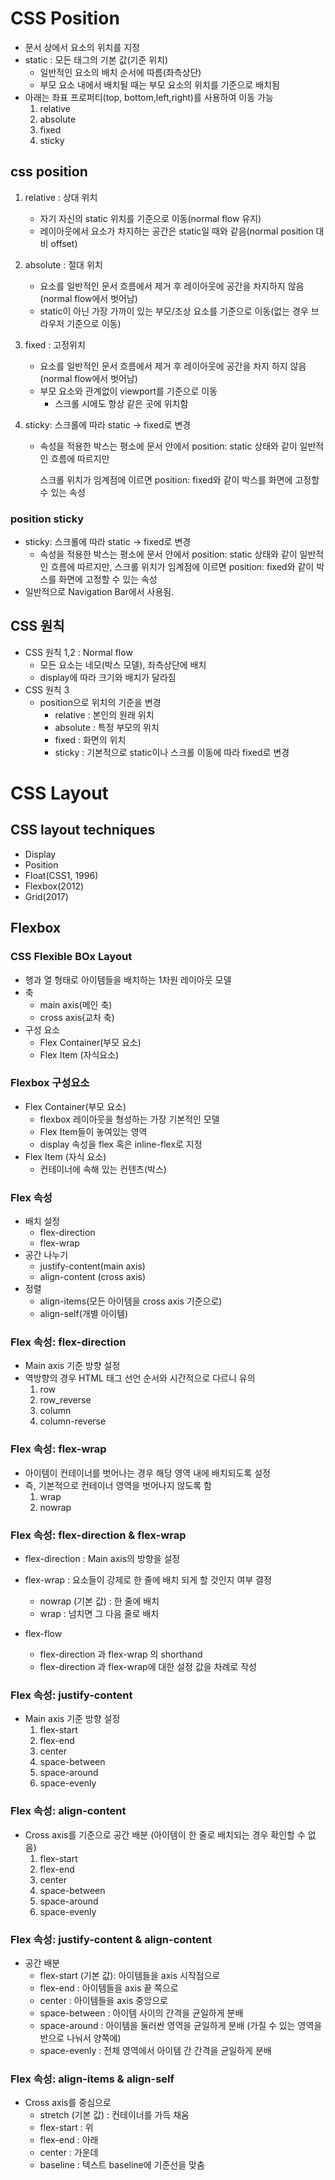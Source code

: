 # CSS Position

- 문서 상에서 요소의 위치를 지정
- static : 모든 태그의 기본 값(기준 위치)
  - 일반적인 요소의 배치 순서에 따름(좌측상단)
  - 부모 요소 내에서 배치될 때는 부모 요소의 위치를 기준으로 배치됨
- 아래는 좌표 프로퍼티(top, bottom,left,right)를 사용하여 이동 가능
  1. relative
  2. absolute
  3. fixed
  4. sticky



## css position

1. relative : 상대 위치

   - 자기 자신의 static 위치를 기준으로 이동(normal flow 유지)
   - 레이아웃에서 요소가 차지하는 공간은 static일 때와 같음(normal position 대비 offset)

2. absolute : 절대 위치

   - 요소를 일반적인 문서 흐름에서 제거 후 레이아웃에 공간을 차지하지 않음(normal flow에서 벗어남)
   - static이 아닌 가장 가까이 있는 부모/조상 요소를 기준으로 이동(없는 경우 브라우저 기준으로 이동)

3. fixed : 고정위치

   - 요소를 일반적인 문서 흐름에서 제거 후 레이아웃에 공간을 차지 하지 않음(normal flow에서 벗어남)
   - 부모 요소와 관계없이 viewport를 기준으로 이동
     - 스크롤 시에도 항상 같은 곳에 위치함

4. sticky: 스크롤에 따라 static -> fixed로 변경

   - 속성을 적용한 박스는 평소에 문서 안에서 position: static 상태와 같이 일반적인 흐름에 따르지만

     스크롤 위치가 임계점에 이르면 position: fixed와 같이 박스를 화면에 고정할 수 있는 속성



### position sticky

- sticky: 스크롤에 따라 static -> fixed로 변경
  - 속성을 적용한 박스는 평소에 문서 안에서 position: static 상태와 같이 일반적인 흐름에 따르지만, 스크롤 위치가 임계점에 이르면 position: fixed와 같이 박스를 화면에 고정할 수 있는 속성
- 일반적으로 Navigation Bar에서 사용됨.



## CSS 원칙

- CSS 원칙 1,2 : Normal flow
  - 모든 요소는 네모(박스 모델), 좌측상단에 배치
  - display에 따라 크기와 배치가 달라짐
- CSS 원칙 3
  - position으로 위치의 기준을 변경
    - relative : 본인의 원래 위치
    - absolute : 특정 부모의 위치
    - fixed : 화면의 위치
    - sticky : 기본적으로  static이나 스크롤 이동에 따라 fixed로 변경



# CSS Layout

## CSS layout techniques

- Display
- Position
- Float(CSS1, 1996)
- Flexbox(2012)
- Grid(2017)



## Flexbox

### CSS Flexible BOx Layout

- 행과 열 형태로 아이템들을 배치하는 1차원 레이아웃 모델
- 축
  - main axis(메인 축)
  - cross axis(교차 축)
- 구성 요소
  - Flex Container(부모 요소)
  - Flex Item (자식요소)


### Flexbox 구성요소

- Flex Container(부모 요소)
  - flexbox 레이아웃을 형성하는 가장 기본적인 모델
  - Flex Item들이 놓여있는 영역
  - display 속성을 flex 혹은 inline-flex로 지정
- Flex Item (자식 요소)
  - 컨테이너에 속해 있는 컨텐츠(박스)



### Flex 속성

- 배치 설정
  - flex-direction
  - flex-wrap
- 공간 나누기
  - justify-content(main axis)
  - align-content (cross axis)
- 정렬
  - align-items(모든 아이템을 cross axis 기준으로)
  - align-self(개별 아이템)



### Flex 속성: flex-direction

- Main axis 기준 방향 설정
- 역방향의 경우 HTML 태그 선언 순서와 시간적으로 다르니 유의
  1. row 
  2. row_reverse
  3. column
  4. column-reverse

### Flex 속성: flex-wrap

- 아이템이 컨테이너를 벗어나는 경우 해당 영역 내에 배치되도록 설정
- 즉, 기본적으로 컨테이너 영역을 벗어나지 않도록 함
  1. wrap
  2. nowrap

### Flex 속성: flex-direction & flex-wrap

- flex-direction : Main axis의 방향을 설정
- flex-wrap : 요소들이 강제로 한 줄에 배치 되게 할 것인지 여부 결정
  - nowrap (기본 값) : 한 줄에 배치
  - wrap : 넘치면 그 다음 줄로 배치

- flex-flow
  - flex-direction 과 flex-wrap 의 shorthand
  - flex-direction 과 flex-wrap에 대한 설정 값을 차례로 작성

### Flex 속성: justify-content

- Main axis 기준 방향 설정
  1. flex-start
  2. flex-end
  3. center
  4. space-between
  5. space-around
  6. space-evenly

### Flex 속성: align-content

- Cross axis를 기준으로 공간 배분 (아이템이 한 줄로 배치되는 경우 확인할 수 없음)
  1. flex-start
  2. flex-end
  3. center
  4. space-between
  5. space-around
  6. space-evenly

### Flex 속성: justify-content & align-content

- 공간 배분
  - flex-start (기본 값): 아이템들을 axis 시작점으로
  - flex-end : 아이템들을 axis 끝 쪽으로
  - center : 아이템들을  axis 중앙으로
  - space-between : 아이템 사이의 간격을 균일하게 분배
  - space-around : 아이템을 둘러싼 영역을 균일하게 분배 (가질 수 있는 영역을 반으로 나눠서 양쪽에)
  - space-evenly : 전체 영역에서 아이템 간 간격을 균일하게 분배



### Flex 속성: align-items & align-self

- Cross axis를 중심으로
  - stretch (기본 값) : 컨테이너를 가득 채움
  - flex-start : 위
  - flex-end : 아래
  - center : 가운데
  - baseline : 텍스트 baseline에 기준선을 맞춤
